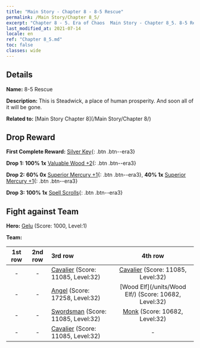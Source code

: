 ```yaml
---
title: "Main Story - Chapter 8 - 8-5 Rescue"
permalink: /Main Story/Chapter 8_5/
excerpt: "Chapter 8 - 5. Era of Chaos  Main Story - Chapter 8_5. 8-5 Rescue"
last_modified_at: 2021-07-14
locale: en
ref: "Chapter 8_5.md"
toc: false
classes: wide
---
```


## Details

 **Name:** 8-5 Rescue

 **Description:** This is Steadwick, a place of human prosperity. And soon all of it will be gone.

 **Related to:** [Main Story Chapter 8](/Main Story/Chapter 8/)

## Drop Reward

 **First Complete Reward:** [Silver Key](/Items/con_693/){: .btn .btn--era3}

 **Drop 1:** **100% 1x** [Valuable Wood +2](/Items/mat_27/){: .btn .btn--era3}

 **Drop 2:** **60% 0x** [Superior Mercury +1](/Items/mat_21/){: .btn .btn--era3}, **40% 1x** [Superior Mercury +1](/Items/mat_21/){: .btn .btn--era3}

 **Drop 3:** **100% 1x** [Spell Scrolls](/Items/con_694/){: .btn .btn--era3}


## Fight against Team
 **Hero:** [Gelu](/heroes/Gelu/) (Score: 1000, Level:1)

 **Team:**


  | 1st row | 2nd row | 3rd row | 4th row |
  |:----:|:----:|:----|:----:|
  | - | - | [Cavalier](/units/Cavalier/) (Score: 11085, Level:32)  | [Cavalier](/units/Cavalier/) (Score: 11085, Level:32)  |
  | - | - | [Angel](/units/Angel/) (Score: 17258, Level:32)  | [Wood Elf](/units/Wood Elf/) (Score: 10682, Level:32)  |
  | - | - | [Swordsman](/units/Swordsman/) (Score: 11085, Level:32)  | [Monk](/units/Monk/) (Score: 10682, Level:32)  |
  | - | - | [Cavalier](/units/Cavalier/) (Score: 11085, Level:32)  | - |


